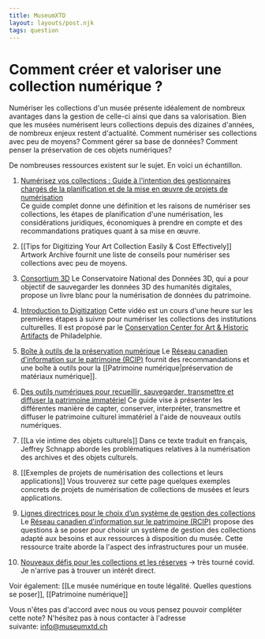```yaml
---
title: MuseumXTD
layout: layouts/post.njk
tags: question
---
```

# Comment créer et valoriser une collection numérique ?
Numériser les collections d'un musée présente idéalement de nombreux avantages dans la gestion de celle-ci ainsi que dans sa valorisation. Bien que les musées numérisent leurs collections depuis des dizaines d'années, de nombreux enjeux restent d'actualité. Comment numériser ses collections avec peu de moyens? Comment gérer sa base de données? Comment penser la préservation de ces objets numériques? 

De nombreuses ressources existent sur le sujet. En voici un échantillon. 

1. [Numérisez vos collections : Guide à l'intention des gestionnaires chargés de la planification et de la mise en œuvre de projets de numérisation](https://www.canada.ca/fr/reseau-information-patrimoine/services/numerisation/numerisez-collections-guide-gestionnaires.html)   
   Ce guide complet donne une définition et les raisons de numériser ses collections, les étapes de planification d'une numérisation, les considérations juridiques, économiques à prendre en compte et des recommandations pratiques quant à sa mise en œuvre. 
3. [[Tips for Digitizing Your Art Collection Easily & Cost Effectively]]
   Artwork Archive fournit une liste de conseils pour numériser ses collections avec peu de moyens.  
4. [Consortium 3D](https://3d.humanities.science/)
   Le Conservatoire National des Données 3D, qui a pour objectif de sauvegarder les données 3D des humanités digitales, propose un livre blanc pour la numérisation de données du patrimoine. 
5. [Introduction to Digitization](https://www.youtube.com/watch?v=hGKp9o-YGsA&ab_channel=CCAHA)
   Cette vidéo est un cours d'une heure sur les premières étapes à suivre pour numériser les collections des institutions culturelles. Il est proposé par le [Conservation Center for Art & Historic Artifacts](https://ccaha.org/) de Philadelphie. 
5. [Boîte à outils de la préservation numérique](https://www.canada.ca/fr/reseau-information-patrimoine/services/preservation-numerique/boite-outils.html)
  Le [Réseau canadien d'information sur le patrimoine (RCIP)](https://www.canada.ca/fr/reseau-information-patrimoine.html) fournit des recommandations et une boîte à outils pour la [[Patrimoine numérique|préservation de matériaux numérique]]. 
6. [Des outils numériques pour recueillir, sauvegarder, transmettre et diffuser la patrimoine immatériel](https://www.culturecdq.ca/images/Annee_numerique/Guides/Guide_Patrimoine_Immateriel.pdf)
   Ce guide vise à présenter les différentes manière de capter, conserver, interpréter, transmettre et diffuser le patrimoine culturel immatériel à l'aide de nouveaux outils numériques.
7. [[La vie intime des objets culturels]]
   Dans ce texte traduit en français, Jeffrey Schnapp aborde les problématiques relatives à la numérisation des archives et des objets culturels.
8. [[Exemples de projets de numérisation des collections et leurs applications]]
   Vous trouverez sur cette page quelques exemples concrets de projets de numérisation de collections de musées et leurs applications. 



9. [Lignes directrices pour le choix d’un système de gestion des collections](https://www.canada.ca/fr/reseau-information-patrimoine/services/systemes-gestion-collections/lignes-directrice-choix-sgc.html)
  Le [Réseau canadien d'information sur le patrimoine (RCIP)](https://www.canada.ca/fr/reseau-information-patrimoine.html) propose des questions à se poser pour choisir un système de gestion des collections adapté aux besoins et aux ressources à disposition du musée. Cette ressource traite aborde la l'aspect des infrastructures pour un musée.     

10. [Nouveaux défis pour les collections et les réserves](https://www.yuca.tv/fr/icom/webinaire-7-octobre-2020) -> très tourné covid. Je n'arrive pas à trouver un intérêt direct. 


Voir également: [[Le musée numérique en toute légalité. Quelles questions se poser]], [[Patrimoine numérique]]
 
Vous n'êtes pas d'accord avec nous ou vous pensez pouvoir compléter cette note? N'hésitez pas à nous contacter à l'adresse suivante: [info@museumxtd.ch](mailto:info@museumxtd.ch)
